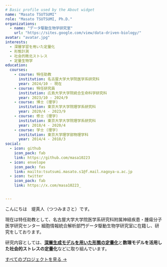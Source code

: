 ```yaml
---
# Basic profile used by the About widget
name: "Masato TSUTSUMI"
role: "Masato TSUTSUMI, Ph.D."
organizations:
  - name: "データ駆動生物学研究室"
    url: "https://sites.google.com/view/data-driven-biology/"
avatar: "avatar.jpg"
interests:
  - 深層学習を用いた定量化
  - 形態計測
  - 社会的敗北ストレス
  - 定量生物学
education:
  courses:
    - course: 特任助教
      institution: 名古屋大学大学院医学系研究科 
      year: 2024/10 - 現在
    - course: 特任研究員
      institution: 広島大学大学院統合生命科学研究科 
      year: 2023/10 - 2024/9
    - course: 博士 (理学)
      institution: 東京大学大学院理学系研究科 
      year: 2020/4 - 2023/9
    - course: 修士 (理学)
      institution: 東京大学大学院理学系研究科 
      year: 2018/4 - 2020/4
    - course: 学士 (理学)
      institution: 東京大学理学部物理学科 
      year: 2014/4 - 2018/3
social:
  - icon: github
    icon_pack: fab
    link: https://github.com/masa10223
  - icon: envelope
    icon_pack: fas
    link: mailto:tsutsumi.masato.s1@f.mail.nagoya-u.ac.jp
  - icon: twitter
    icon_pack: fab
    link: https://x.com/masa10223_


---
```


こんにちは　堤真人（つつみまさと）です。

現在は特任助教として、名古屋大学大学院医学系研究科附属神経疾患・腫瘍分子医学研究センター 細胞情報統合解析部門データ駆動生物学研究室に在籍し、研究をしております。

研究内容としては、<a href='{{< relref "project/morphovae.md" >}}'>**深層生成モデルを用いた形態の定量化**</a>と**数理モデルを活用した社会的ストレスの定量化**などに取り組んでいます。

<a href='{{< relref "project/_index.md" >}}'>すべてのプロジェクトを見る →</a>
